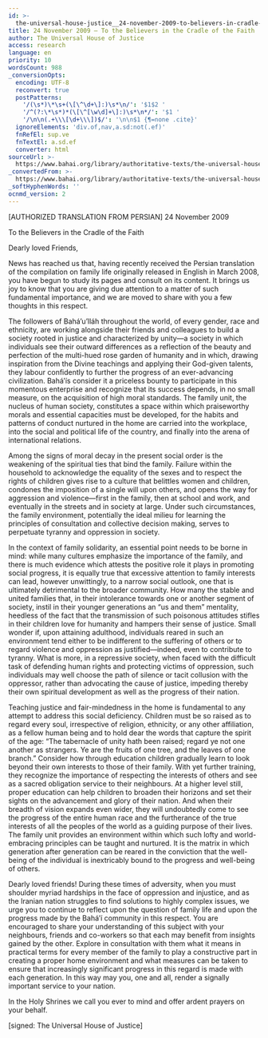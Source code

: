 ```yaml
---
id: >-
  the-universal-house-justice__24-november-2009-to-believers-in-cradle-faith__4021822935__en
title: 24 November 2009 – To the Believers in the Cradle of the Faith
author: The Universal House of Justice
access: research
language: en
priority: 10
wordsCount: 988
_conversionOpts:
  encoding: UTF-8
  reconvert: true
  postPatterns:
    '/(\s*)\*\s+(\[\^\d+\]:)\s*\n/': '$1$2 '
    '/^(?:\*\s*)*(\[\^[\w\d]+\]:)\s*\n*/': '$1 '
    '/\n\n(.+\\\[\d+\\\])$/': '\n\n$1 {¶=none .cite}'
  ignoreElements: 'div.of,nav,a.sd:not(.ef)'
  fnRefEl: sup.ve
  fnTextEl: a.sd.ef
  converter: html
sourceUrl: >-
  https://www.bahai.org/library/authoritative-texts/the-universal-house-of-justice/messages/20091124_001/20091124_001.xhtml
_convertedFrom: >-
  https://www.bahai.org/library/authoritative-texts/the-universal-house-of-justice/messages/20091124_001/20091124_001.xhtml
_softHyphenWords: ''
ocnmd_version: 2
---
```

\[AUTHORIZED TRANSLATION FROM PERSIAN\]
24 November 2009

To the Believers in the Cradle of the Faith

Dearly loved Friends,

News has reached us that, having recently received the Persian translation of the compilation on family life originally released in English in March 2008, you have begun to study its pages and consult on its content. It brings us joy to know that you are giving due attention to a matter of such fundamental importance, and we are moved to share with you a few thoughts in this respect.

The followers of Bahá’u’lláh throughout the world, of every gender, race and ethnicity, are working alongside their friends and colleagues to build a society rooted in justice and characterized by unity—a society in which individuals see their outward differences as a reflection of the beauty and perfection of the multi-hued rose garden of humanity and in which, drawing inspiration from the Divine teachings and applying their God-given talents, they labour confidently to further the progress of an ever-advancing civilization. Bahá’ís consider it a priceless bounty to participate in this momentous enterprise and recognize that its success depends, in no small measure, on the acquisition of high moral standards. The family unit, the nucleus of human society, constitutes a space within which praiseworthy morals and essential capacities must be developed, for the habits and patterns of conduct nurtured in the home are carried into the workplace, into the social and political life of the country, and finally into the arena of international relations.

Among the signs of moral decay in the present social order is the weakening of the spiritual ties that bind the family. Failure within the household to acknowledge the equality of the sexes and to respect the rights of children gives rise to a culture that belittles women and children, condones the imposition of a single will upon others, and opens the way for aggression and violence—first in the family, then at school and work, and eventually in the streets and in society at large. Under such circumstances, the family environment, potentially the ideal milieu for learning the principles of consultation and collective decision making, serves to perpetuate tyranny and oppression in society.

In the context of family solidarity, an essential point needs to be borne in mind: while many cultures emphasize the importance of the family, and there is much evidence which attests the positive role it plays in promoting social progress, it is equally true that excessive attention to family interests can lead, however unwittingly, to a narrow social outlook, one that is ultimately detrimental to the broader community. How many the stable and united families that, in their intolerance towards one or another segment of society, instil in their younger generations an “us and them” mentality, heedless of the fact that the transmission of such poisonous attitudes stifles in their children love for humanity and hampers their sense of justice. Small wonder if, upon attaining adulthood, individuals reared in such an environment tend either to be indifferent to the suffering of others or to regard violence and oppression as justified—indeed, even to contribute to tyranny. What is more, in a repressive society, when faced with the difficult task of defending human rights and protecting victims of oppression, such individuals may well choose the path of silence or tacit collusion with the oppressor, rather than advocating the cause of justice, impeding thereby their own spiritual development as well as the progress of their nation.

Teaching justice and fair-mindedness in the home is fundamental to any attempt to address this social deficiency. Children must be so raised as to regard every soul, irrespective of religion, ethnicity, or any other affiliation, as a fellow human being and to hold dear the words that capture the spirit of the age: “The tabernacle of unity hath been raised; regard ye not one another as strangers. Ye are the fruits of one tree, and the leaves of one branch.” Consider how through education children gradually learn to look beyond their own interests to those of their family. With yet further training, they recognize the importance of respecting the interests of others and see as a sacred obligation service to their neighbours. At a higher level still, proper education can help children to broaden their horizons and set their sights on the advancement and glory of their nation. And when their breadth of vision expands even wider, they will undoubtedly come to see the progress of the entire human race and the furtherance of the true interests of all the peoples of the world as a guiding purpose of their lives. The family unit provides an environment within which such lofty and world-embracing principles can be taught and nurtured. It is the matrix in which generation after generation can be reared in the conviction that the well-being of the individual is inextricably bound to the progress and well-being of others.

Dearly loved friends! During these times of adversity, when you must shoulder myriad hardships in the face of oppression and injustice, and as the Iranian nation struggles to find solutions to highly complex issues, we urge you to continue to reflect upon the question of family life and upon the progress made by the Bahá’í community in this respect. You are encouraged to share your understanding of this subject with your neighbours, friends and co-workers so that each may benefit from insights gained by the other. Explore in consultation with them what it means in practical terms for every member of the family to play a constructive part in creating a proper home environment and what measures can be taken to ensure that increasingly significant progress in this regard is made with each generation. In this way may you, one and all, render a signally important service to your nation.

In the Holy Shrines we call you ever to mind and offer ardent prayers on your behalf.

\[signed: The Universal House of Justice\]
